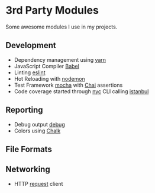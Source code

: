 # 3rd Party Modules

Some awesome modules I use in my projects.

## Development

- Dependency management using [yarn](https://yarnpkg.com/lang/en/)
- JavaScript Compiler [Babel](https://babeljs.io/)
- Linting [eslint](http://eslint.org/)
- Hot Reloading with [nodemon](https://nodemon.io/)
- Test Framework [mocha](https://mochajs.org/)
  with [Chai](http://chaijs.com/) assertions
- Code coverage started through [nyc](https://github.com/istanbuljs/nyc) CLI
  calling [istanbul](https://istanbul.js.org/)

## Reporting

- Debug output [debug](https://github.com/visionmedia/debug)
- Colors using [Chalk](https://github.com/chalk/chalk)

## File Formats


## Networking

- HTTP [request](https://github.com/request/request) client

